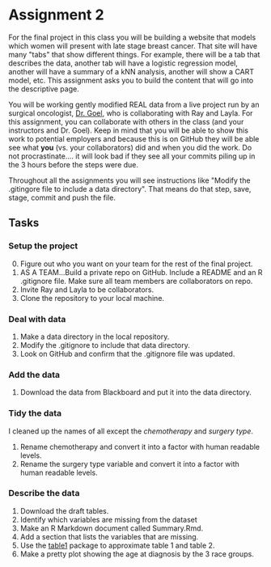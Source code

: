 # Assignment 2

For the final project in this class you will be building a website that models which women will present with late stage breast cancer.  That site will have many "tabs" that show different things.  For example, there will be a tab that describes the data, another tab will have a logistic regression model, another will have a summary of a kNN analysis, another will show a CART model, etc.  This assignment asks you to build the content that will go into the descriptive page.  

You will be working gently modified REAL data from a live project run by an surgical oncologist, [Dr. Goel](https://doctors.umiamihealth.org/provider/Neha+Goel/764301), who is collaborating with Ray and Layla.  For this assignment, you can collaborate with others in the class (and your instructors and Dr. Goel).  Keep in mind that you will be able to show this work to potential employers and because this is on GitHub they will be able see what **you** (vs. your collaborators) did and when you did the work.  Do not procrastinate.... it will look bad if they see all your commits piling up in the 3 hours before the steps were due.

Throughout all the assignments you will see instructions like "Modify the .gitingore file to include a data directory".  That means do that step, save, stage, commit and push the file.

## Tasks
### Setup the project
0. Figure out who you want on your team for the rest of the final project.
1. AS A TEAM...Build a private repo on GitHub.  Include a README and an R .gitignore file. Make sure all team members are collaborators on repo.
1. Invite Ray and Layla to be collaborators.
1. Clone the repository to your local machine.

### Deal with data
1. Make a data directory in the local repository.
1. Modify the .gitignore to include that data directory.
1. Look on GitHub and confirm that the .gitignore file was updated.

### Add the data
1. Download the data from Blackboard and put it into the data directory.

### Tidy the data
I cleaned up the names of all except the *chemotherapy* and *surgery type*.  

1. Rename chemotherapy and convert it into a factor with human readable levels.
1. Rename the surgery type variable and convert it into a factor with human readable levels.

### Describe the data
1. Download the draft tables.
1. Identify which variables are missing from the dataset
1. Make an R Markdown document called Summary.Rmd.
1. Add a section that lists the variables that are missing.
1. Use the [table1](https://cran.r-project.org/web/packages/table1/vignettes/table1-examples.html) package to approximate table 1 and table 2.
1. Make a pretty plot showing the age at diagnosis by the 3 race groups.
